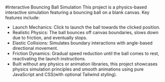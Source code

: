 #Interactive Bouncing Ball Simulation
This project is a physics-based interactive simulation featuring a bouncing ball on a blank canvas. Key features include:

- Launch Mechanics: Click to launch the ball towards the clicked position.
- Realistic Physics: The ball bounces off canvas boundaries, slows down due to friction, and eventually stops.
- Elastic Collisions: Simulates boundary interactions with angle-based directional movement.
- Friction Dynamics: Gradual speed reduction until the ball comes to rest, reactivating the launch instructions.
- Built without any physics or animation libraries, this project showcases physics simulation principles and smooth animations using pure JavaScript and CSS(with optional Tailwind styling).
